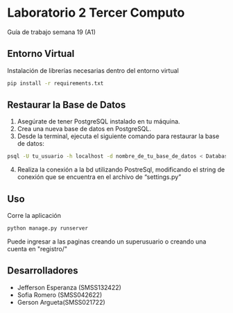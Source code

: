 # Laboratorio 2 Tercer Computo

Guía de trabajo semana 19 (A1)

## Entorno Virtual

Instalación de librerías necesarias dentro del entorno virtual

```bash
pip install -r requirements.txt
```

## Restaurar la Base de Datos

1. Asegúrate de tener PostgreSQL instalado en tu máquina.
2. Crea una nueva base de datos en PostgreSQL.
3. Desde la terminal, ejecuta el siguiente comando para restaurar la base de datos:

```bash
psql -U tu_usuario -h localhost -d nombre_de_tu_base_de_datos < Database/dump.sql
```

4. Realiza la conexión a la bd utilizando PostreSql, modificando el string de
   conexión que se encuentra en el archivo de “settings.py”

## Uso

Corre la aplicación

```bash
python manage.py runserver
```

Puede ingresar a las paginas creando un superusuario o creando una cuenta en "registro/"

## Desarrolladores

- Jefferson Esperanza (SMSS132422)
- Sofia Romero (SMSS042622)
- Gerson Argueta(SMSS021722)
